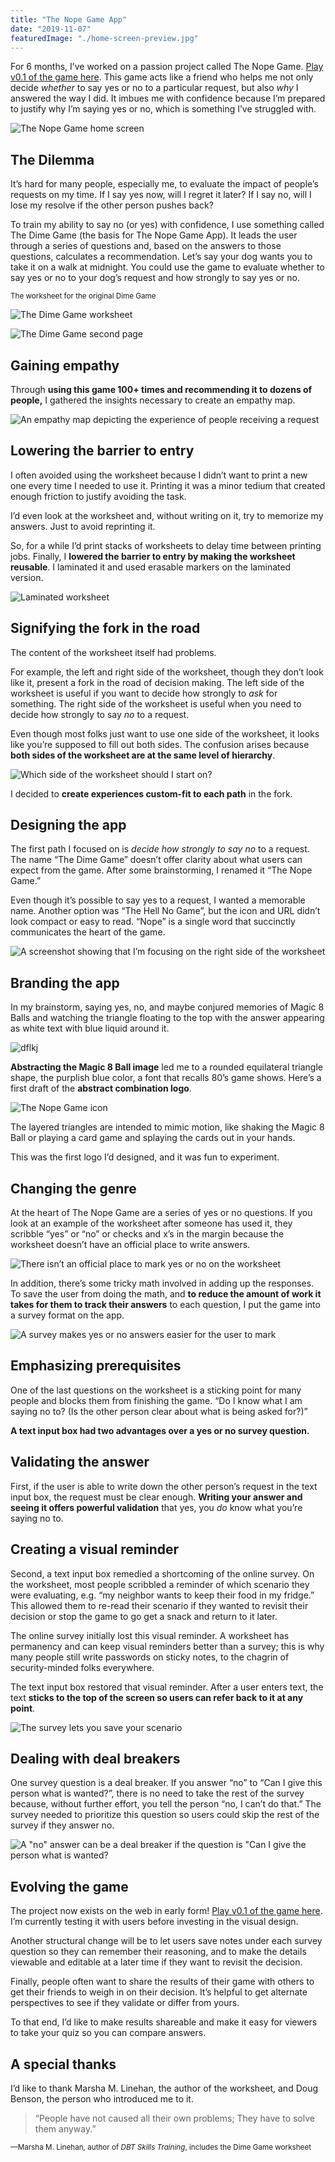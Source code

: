 ```yaml
---
title: "The Nope Game App"
date: "2019-11-07"
featuredImage: "./home-screen-preview.jpg"
---
```


For 6 months, I’ve worked on a passion project called The Nope Game. [Play v0.1 of the game here](https://thenopegame.gtsb.io/). This game acts like a friend who helps me not only decide _whether_ to say yes or no to a particular request, but also _why_ I answered the way I did. It imbues me with confidence because I’m prepared to justify why I’m saying yes or no, which is something I’ve struggled with.

![The Nope Game home screen](home-screen.jpg)

## The Dilemma

It’s hard for many people, especially me, to evaluate the impact of people’s requests on my time. If I say yes now, will I regret it later? If I say no, will I lose my resolve if the other person pushes back?

To train my ability to say no (or yes) with confidence, I use something called The Dime Game (the basis for The Nope Game App). It leads the user through a series of questions and, based on the answers to those questions, calculates a recommendation. Let’s say your dog wants you to take it on a walk at midnight. You could use the game to evaluate whether to say yes or no to your dog’s request and how strongly to say yes or no.

<small>The worksheet for the original Dime Game</small>

![The Dime Game worksheet](dime-game-worksheet-one.jpeg)

![The Dime Game second page](dime-game-worksheet-two.jpeg)

## Gaining empathy

Through **using this game 100+ times and recommending it to dozens of people,** I gathered the insights necessary to create an empathy map.

![An empathy map depicting the experience of people receiving a request](empathy-map.jpeg)

## Lowering the barrier to entry

I often avoided using the worksheet because I didn’t want to print a new one every time I needed to use it. Printing it was a minor tedium that created enough friction to justify avoiding the task.

I’d even look at the worksheet and, without writing on it, try to memorize my answers. Just to avoid reprinting it.

So, for a while I’d print stacks of worksheets to delay time between printing jobs. Finally, I **lowered the barrier to entry by making the worksheet reusable**. I laminated it and used erasable markers on the laminated version.

![Laminated worksheet](laminated-worksheet.jpeg)

## Signifying the fork in the road

The content of the worksheet itself had problems.

For example, the left and right side of the worksheet, though they don’t look like it, present a fork in the road of decision making. The left side of the worksheet is useful if you want to decide how strongly to _ask_ for something. The right side of the worksheet is useful when you need to decide how strongly to say _no_ to a request.

Even though most folks just want to use one side of the worksheet, it looks like you’re supposed to fill out both sides. The confusion arises because **both sides of the worksheet are at the same level of hierarchy**.

![Which side of the worksheet should I start on?](two-column-worksheet.jpeg)

I decided to **create experiences custom-fit to each path** in the fork.

## Designing the app

The first path I focused on is _decide how strongly to say no_ to a request. The name “The Dime Game” doesn’t offer clarity about what users can expect from the game. After some brainstorming, I renamed it “The Nope Game.”

Even though it’s possible to say yes to a request, I wanted a memorable name. Another option was “The Hell No Game”, but the icon and URL didn’t look compact or easy to read. “Nope” is a single word that succinctly communicates the heart of the game.

![A screenshot showing that I’m focusing on the right side of the worksheet](right-side-worksheet.jpeg)

## Branding the app

In my brainstorm, saying yes, no, and maybe conjured memories of Magic 8 Balls and watching the triangle floating to the top with the answer appearing as white text with blue liquid around it.

![dflkj](magic-eight-ball.jpeg)

**Abstracting the Magic 8 Ball image** led me to a rounded equilateral triangle shape, the purplish blue color, a font that recalls 80’s game shows. Here’s a first draft of the **abstract combination logo**.

![The Nope Game icon](nope-game-logo.jpeg)

The layered triangles are intended to mimic motion, like shaking the Magic 8 Ball or playing a card game and splaying the cards out in your hands.

This was the first logo I’d designed, and it was fun to experiment.

## Changing the genre

At the heart of The Nope Game are a series of yes or no questions. If you look at an example of the worksheet after someone has used it, they scribble “yes” or “no” or checks and x’s in the margin because the worksheet doesn’t have an official place to write answers.

![There isn’t an official place to mark yes or no on the worksheet](rosie-request.jpeg)

In addition, there’s some tricky math involved in adding up the responses. To save the user from doing the math, and **to reduce the amount of work it takes for them to track their answers** to each question, I put the game into a survey format on the app.

![A survey makes yes or no answers easier for the user to mark](can-i-give.jpeg)

## Emphasizing prerequisites

One of the last questions on the worksheet is a sticking point for many people and blocks them from finishing the game. “Do I know what I am saying no to? (Is the other person clear about what is being asked for?)”

**A text input box had two advantages over a yes or no survey question.**

## Validating the answer

First, if the user is able to write down the other person’s request in the text input box, the request must be clear enough. **Writing your answer and seeing it offers powerful validation** that yes, you _do_ know what you’re saying no to.

## Creating a visual reminder

Second, a text input box remedied a shortcoming of the online survey. On the worksheet, most people scribbled a reminder of which scenario they were evaluating, e.g. “my neighbor wants to keep their food in my fridge.” This allowed them to re-read their scenario if they wanted to revisit their decision or stop the game to go get a snack and return to it later.

The online survey initially lost this visual reminder. A worksheet has permanency and can keep visual reminders better than a survey; this is why many people still write passwords on sticky notes, to the chagrin of security-minded folks everywhere.

The text input box restored that visual reminder. After a user enters text, the text **sticks to the top of the screen so users can refer back to it at any point**.

![The survey lets you save your scenario](saved-scenario.jpeg)

## Dealing with deal breakers

One survey question is a deal breaker. If you answer “no” to “Can I give this person what is wanted?”, there is no need to take the rest of the survey because, without further effort, you tell the person “no, I can’t do that.” The survey needed to prioritize this question so users could skip the rest of the survey if they answer no.

![A "no" answer can be a deal breaker if the question is "Can I give the person what is wanted?](can-i-give.jpeg)

## Evolving the game

The project now exists on the web in early form! [Play v0.1 of the game here](https://thenopegame.gtsb.io/). I’m currently testing it with users before investing in the visual design.

Another structural change will be to let users save notes under each survey question so they can remember their reasoning, and to make the details viewable and editable at a later time if they want to revisit the decision.

Finally, people often want to share the results of their game with others to get their friends to weigh in on their decision. It’s helpful to get alternate perspectives to see if they validate or differ from yours.

To that end, I’d like to make results shareable and make it easy for viewers to take your quiz so you can compare answers.

## A special thanks

I’d like to thank Marsha M. Linehan, the author of the worksheet, and Doug Benson, the person who introduced me to it.

> “People have not caused all their own problems; They have to solve them anyway.”

<small>—Marsha M. Linehan, author of _DBT Skills Training_, includes the Dime Game worksheet</small>
